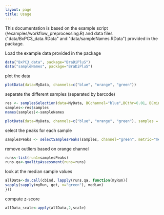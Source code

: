 ```yaml
---
layout: page
title: Usage
---
```


This documentation is based on the example script (/examples/workflow_preprocessing.R) and data files ("data/BxPC3_data.RData" and "data/sampleNames.RData") provided in the package.


Load the example data provided in the package

```R
data("BxPC3_data", package="BraDiPluS")
data("sampleNames", package="BraDiPluS")
```

plot the data

```R
plotData(data=MyData, channels=c("blue", "orange", "green"))
```

separate the different samples (separated by barcode) 

```R
res <- samplesSelection(data=MyData, BCchannel="blue",BCthr=0.01, BCminLength=100, distThr=16, plotMyData=F, barcodePos="before")
samples<-res$samples
names(samples)<-sampleNames

plotData(data=MyData, channels=c("blue", "orange", "green"), samples = samples)
```

select the peaks for each sample
```R
samplesPeaks <- selectSamplesPeaks(samples, channel="green", metric="median", baseThr=0.01, minLength=350, discartPeaks="first", discartPeaksPerc=5)
```

remove outliers based on orange channel
```R
runs<-list(run1=samplesPeaks)
runs.qa<-qualityAssessment(runs=runs)
```

look at the median sample values
```R
allData<-do.call(cbind, lapply(runs.qa, function(myRun){
sapply(sapply(myRun, get, x="green"), median)
}))
```

compute z-score
```R
allData_scale<-apply(allData,2,scale)
```
